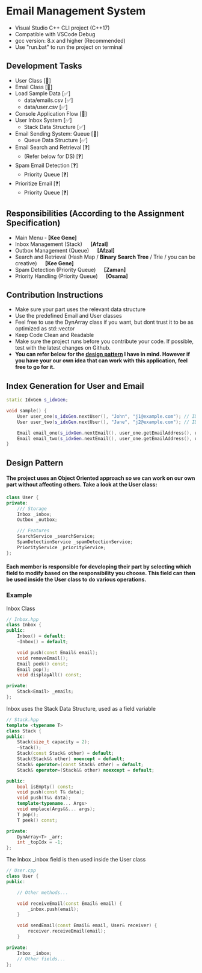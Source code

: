 # Email Management System
- Visual Studio C++ CLI project (C++17)
- Compatible with VSCode Debug
- gcc version: 8.x and higher (Recommended)
- Use "run.bat" to run the project on terminal

## Development Tasks
- User Class [🔨] 
- Email Class [🔨]
- Load Sample Data [✅]
    - data/emails.csv [✅]
    - data/user.csv [✅]
- Console Application Flow [🔨]
- User Inbox System [✅]
    - Stack Data Structure [✅]
- Email Sending System: Queue [🔨]
    - Queue Data Structure [✅]
- Email Search and Retrieval [❓]
    - (Refer below for DS) [❓]
- Spam Email Detection [❓]
    - Priority Queue [❓]
- Prioritize Email [❓]
    - Priority Queue [❓]

## Responsibilities (According to the Assignment Specification)
- Main Menu - **[Kee Gene]**
- Inbox Management (Stack) &emsp; **[Afzal]**
- Outbox Management (Queue) &emsp; **[Afzal]**
- Search and Retrieval (Hash Map / **Binary Search Tree** / Trie / you can be creative) &emsp; **[Kee Gene]**
- Spam Detection (Priority Queue) &emsp; **[Zaman]**
- Priority Handling (Priority Queue) &emsp; **[Osama]**

## Contribution Instructions
- Make sure your part uses the relevant data structure
- Use the predefined Email and User classes
- Feel free to use the DynArray class if you want, but dont trust it to be as optimized as std::vector
- Keep Code Clean and Readable
- Make sure the project runs before you contribute your code. If possible, test with the latest changes on Github.
- **You can refer below for the <ins>design pattern</ins> I have in mind. However if you have your our own idea that can work with this application, feel free to go for it.**

## Index Generation for User and Email
```cpp
static IdxGen s_idxGen;

void sample() {
    User user_one(s_idxGen.nextUser(), "John", "j1@example.com"); // ID=0
    User user_two(s_idxGen.nextUser(), "Jane", "j2@example.com"); // ID=1

    Email email_one(s_idxGen.nextEmail(), user_one.getEmailAddress(), user_two.getEmailAddress(), "First", "Body One."); // ID=0
    Email email_two(s_idxGen.nextEmail(), user_one.getEmailAddress(), user_two.getEmailAddress(), "Second", "Body Two."); // ID=1
}
```

## Design Pattern
#### The project uses an Object Oriented approach so we can work on our own part without affecting others. Take a look at the User class:
```cpp
class User {
private:
    /// Storage
    Inbox _inbox;
    Outbox _outbox;

    /// Features
    SearchService _searchService;
    SpamDetectionService _spamDetectionService;
    PriorityService _priorityService;
};
```
#### Each member is responsible for developing their part by selecting which field to modify based on the responsibility you choose. This field can then be used inside the User class to do various operations.

### Example
Inbox Class
```cpp
// Inbox.hpp
class Inbox {
public:
    Inbox() = default;
    ~Inbox() = default;

    void push(const Email& email);
    void removeEmail();
    Email peek() const;
    Email pop();
    void displayAll() const;

private:
    Stack<Email> _emails;
};
```

Inbox uses the Stack Data Structure, used as a field variable
```cpp
// Stack.hpp
template <typename T>
class Stack {
public:
    Stack(size_t capacity = 2);
    ~Stack();
    Stack(const Stack& other) = default;
    Stack(Stack&& other) noexcept = default;
    Stack& operator=(const Stack& other) = default;
    Stack& operator=(Stack&& other) noexcept = default;

public:
    bool isEmpty() const;
    void push(const T& data);
    void push(T&& data);
    template<typename... Args>
    void emplace(Args&&... args);
    T pop();
    T peek() const;

private:
    DynArray<T> _arr;
    int _topIdx = -1;
};

```
The Inbox _inbox field is then used inside the User class
```cpp
// User.cpp
class User {
public:

    // Other methods...

    void receiveEmail(const Email& email) {
        _inbox.push(email);
    }

    void sendEmail(const Email& email, User& receiver) {
        receiver.receiveEmail(email);
    }

private:
    Inbox _inbox;
    // Other fields...
};
```
